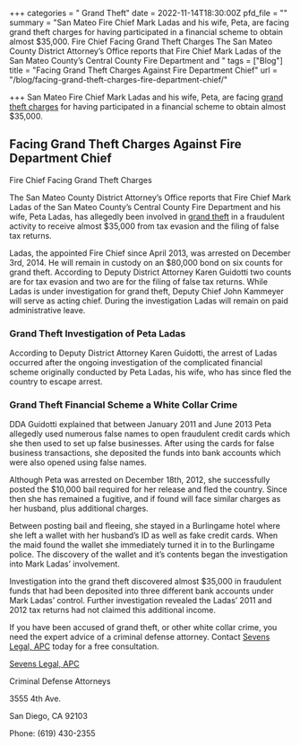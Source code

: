 +++
categories = " Grand Theft"
date = 2022-11-14T18:30:00Z
pfd_file = ""
summary = "San Mateo Fire Chief Mark Ladas and his wife, Peta, are facing grand theft charges for having participated in a financial scheme to obtain almost $35,000. Fire Chief Facing Grand Theft Charges The San Mateo County District Attorney’s Office reports that Fire Chief Mark Ladas of the San Mateo County’s Central County Fire Department and "
tags = ["Blog"]
title = "Facing Grand Theft Charges Against Fire Department Chief"
url = "/blog/facing-grand-theft-charges-fire-department-chief/"

+++
San Mateo Fire Chief Mark Ladas and his wife, Peta, are facing [grand theft charges](https://www.sevenslegal.com/ "Sevens Legal, APC") for having participated in a financial scheme to obtain almost $35,000.

## Facing Grand Theft Charges Against Fire Department Chief

Fire Chief Facing Grand Theft Charges

The San Mateo County District Attorney’s Office reports that Fire Chief Mark Ladas of the San Mateo County’s Central County Fire Department and his wife, Peta Ladas, has allegedly been involved in [grand theft](https://www.sevenslegal.com/ "Sevens Legal, APC") in a fraudulent activity to receive almost $35,000 from tax evasion and the filing of false tax returns.

Ladas, the appointed Fire Chief since April 2013, was arrested on December 3rd, 2014. He will remain in custody on an $80,000 bond on six counts for grand theft. According to Deputy District Attorney Karen  Guidotti two counts are for tax evasion and two are for the filing of false tax returns. While Ladas is under investigation for grand theft, Deputy Chief John  Kammeyer will serve as acting chief. During the investigation Ladas will remain on paid administrative leave.

### Grand Theft Investigation of Peta Ladas

According to Deputy District Attorney Karen Guidotti, the arrest of Ladas occurred after the ongoing investigation of the complicated financial scheme originally conducted by Peta Ladas, his wife, who has since fled the country to escape arrest.

### Grand Theft Financial Scheme a White Collar Crime

DDA Guidotti explained that between January 2011 and June 2013 Peta allegedly used numerous false names to open fraudulent credit cards which she then used to set up false businesses. After using the cards for false business transactions, she deposited the funds into bank accounts which were also opened using false names.

Although Peta was arrested on December 18th, 2012, she successfully posted the $10,000 bail required for her release and fled the country. Since then she has remained a fugitive, and if found will face similar charges as her husband, plus additional charges.

Between posting bail and fleeing, she stayed in a Burlingame hotel where she left a wallet with her husband’s ID as well as fake credit cards. When the maid found the wallet she immediately turned it in to the Burlingame police. The discovery of the wallet and it’s contents began the investigation into Mark Ladas’ involvement.

Investigation into the grand theft discovered almost $35,000 in fraudulent funds that had been deposited into three different bank accounts under Mark Ladas’ control. Further investigation revealed the Ladas’ 2011 and 2012 tax returns had not claimed this additional income.

If you have been accused of grand theft, or other white collar crime, you need the expert advice of a criminal defense attorney. Contact [Sevens Legal, APC](https://www.sevenslegal.com/ "Sevens Legal, APC") today for a free consultation.

[Sevens Legal, APC](https://www.sevenslegal.com/ "Sevens Legal, APC")

Criminal Defense Attorneys

3555 4th Ave.

San Diego, CA 92103

Phone: (619) 430-2355